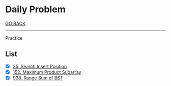 # Daily Problem

[GO BACK](../README.md)

___

Practice

## List

* [x] [35. Search Insert Position](./35_Search-Insert-Position/README.md)
* [x] [152. Maximum Product Subarray](./152_Maximum-Product-Subarray/README.md)
* [x] [938. Range Sum of BST](./938_Range-Sum-of-BST/README.md)
